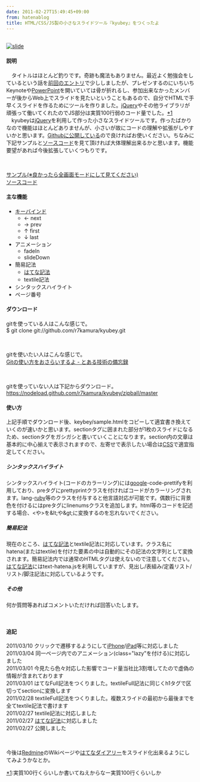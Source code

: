 ```yaml
---
date: 2011-02-27T15:49:45+09:00
from: hatenablog
title: HTML/CSS/JS製の小さなスライドツール『kyubey』をつくったよ
---
```


<p><a href="http://arumakan.org/kyubey/sample.html"><br />
  <img src="http://gyazo.com/cbf2cbc49f709b3f00b84e9958f593e8.png" alt="slide" /><br />
</a></p>

<div class="section">
    <h4>説明</h4>
    <p>　タイトルはほとんど釣りです。奇跡も魔法もありません。最近よく勉強会をしているという話を<a href="http://d.hatena.ne.jp/r7kamura/20110222/1298371277">&#x524D;&#x56DE;&#x306E;&#x30A8;&#x30F3;&#x30C8;&#x30EA;</a>で少ししましたが、プレゼンするのにいちいちKeynoteや<a class="keyword" href="http://d.hatena.ne.jp/keyword/PowerPoint">PowerPoint</a>を開いていては骨が折れるし、参加出来なかったメンバーが後からWeb上でスライドを見たいということもあるので、自分でHTMLで手早くスライドを作るためにツールを作りました。<a class="keyword" href="http://d.hatena.ne.jp/keyword/jQuery">jQuery</a>やその他ライブラリが頑張って働いてくれたのでJS部分は実質100行弱のコード量でした。<a href="#f1" name="fn1" title="実質100行くらいしか書いてねえからなー実質100行くらいしか">*1</a><br />
　kyubeyは<a class="keyword" href="http://d.hatena.ne.jp/keyword/jQuery">jQuery</a>を利用して作った小さなスライドツールです。作ったばかりなので機能はほとんどありませんが、小さいが故にコードの理解や拡張がしやすいかと思います。<a href="https://github.com/r7kamura/kyubey">Github&#x306B;&#x516C;&#x958B;&#x3057;&#x3066;&#x3044;&#x308B;</a>ので良ければお使いください。ちなみに下記サンプルと<a class="keyword" href="http://d.hatena.ne.jp/keyword/%A5%BD%A1%BC%A5%B9%A5%B3%A1%BC%A5%C9">ソースコード</a>を見て頂ければ大体理解出来るかと思います。機能要望があれば今後拡張していくつもりです。</p><br />
<p><a href="http://arumakan.org/kyubey/sample.html">&#x30B5;&#x30F3;&#x30D7;&#x30EB;(&#x203B;&#x826F;&#x304B;&#x3063;&#x305F;&#x3089;&#x5168;&#x753B;&#x9762;&#x30E2;&#x30FC;&#x30C9;&#x306B;&#x3057;&#x3066;&#x898B;&#x3066;&#x304F;&#x3060;&#x3055;&#x3044;)</a><br />
<a href="https://github.com/r7kamura/kyubey">&#x30BD;&#x30FC;&#x30B9;&#x30B3;&#x30FC;&#x30C9;</a></p><p></p>

</div>
<div class="section">
    <h4>主な機能</h4>

<ul>
<li><a class="keyword" href="http://d.hatena.ne.jp/keyword/%A5%AD%A1%BC%A5%D0%A5%A4%A5%F3%A5%C9">キーバインド</a>
<ul>
<li>← next</li>
<li>→ prev</li>
<li>↑ first</li>
<li>↓ last</li>
</ul></li>
<li>アニメーション
<ul>
<li>fadeIn</li>
<li>slideDown</li>
</ul></li>
<li>簡易記法
<ul>
<li><a class="keyword" href="http://d.hatena.ne.jp/keyword/%A4%CF%A4%C6%A4%CA%B5%AD%CB%A1">はてな記法</a></li>
<li>textile記法</li>
</ul></li>
<li>シンタックスハイライト</li>
<li>ページ番号</li>
</ul>
</div>
<div class="section">
    <h4>ダウンロード</h4>
    <p>gitを使っている人はこんな感じで。<br />
$ git clone git://github.com/r7kamura/kyubey.git</p><br />
<p>gitを使いたい人はこんな感じで。<br />
<a href="http://d.hatena.ne.jp/r7kamura/20110215/1297771813">Git&#x306E;&#x4F7F;&#x3044;&#x65B9;&#x3092;&#x304A;&#x3055;&#x3089;&#x3044;&#x3059;&#x308B;&#x3088; - &#x3068;&#x3042;&#x308B;&#x6280;&#x8853;&#x306E;&#x5099;&#x5FD8;&#x9332;</a></p><br />
<p>gitを使っていない人は下記からダウンロード。<br />
<a href="https://nodeload.github.com/r7kamura/kyubey/zipball/master">https://nodeload.github.com/r7kamura/kyubey/zipball/master</a></p><p></p>

</div>
<div class="section">
    <h4>使い方</h4>
    <p>上記手順でダウンロード後、keybey/sample.htmlをコピーして適宜書き換えていくのが速いかと思います。sectionタグに囲まれた部分が1枚のスライドになるため、sectionタグをガシガシと書いていくことになります。section内の文章は基本的に中心揃えで表示されますので、左寄せで表示したい場合は<a class="keyword" href="http://d.hatena.ne.jp/keyword/CSS">CSS</a>で適宜指定してください。</p><p></p>

<div class="section">
    <h5>シンタックスハイライト</h5>
    <p>シンタックスハイライト(コードのカラーリング)には<a class="keyword" href="http://d.hatena.ne.jp/keyword/google">google</a>-code-prettifyを利用しており、preタグにprettyprintクラスを付ければコードがカラーリングされます。lang-<a class="keyword" href="http://d.hatena.ne.jp/keyword/ruby">ruby</a>等のクラスを付与すると他言語対応が可能です。偶数行に背景色を付けるにはpreタグにlinenumsクラスを追加します。html等のコードを記述する場合、&lt;や&gt;を&amp;lt;や&amp;gt;に変換するのを忘れないでください。</p><p></p>

</div>
<div class="section">
    <h5>簡易記法</h5>
    <p>現在のところ、<a class="keyword" href="http://d.hatena.ne.jp/keyword/%A4%CF%A4%C6%A4%CA%B5%AD%CB%A1">はてな記法</a>とtextile記法に対応しています。クラス名にhatena(またはtextile)を付けた要素の中は自動的にその記法の文字列として変換されます。簡易記法内では通常のHTMLタグは使えないので注意してください。<a class="keyword" href="http://d.hatena.ne.jp/keyword/%A4%CF%A4%C6%A4%CA%B5%AD%CB%A1">はてな記法</a>にはtext-hatena.jsを利用していますが、見出し/表組み/定義リスト/リスト/脚注記法に対応しているようです。</p><p></p>

</div>
<div class="section">
    <h5>その他</h5>
    <p>何か質問等あればコメントいただければ回答いたします。</p><br />
<p></p>

</div>
</div>
<div class="section">
    <h4>追記</h4>
    <p>2011/03/10 クリックで遷移するようにして<a class="keyword" href="http://d.hatena.ne.jp/keyword/iPhone">iPhone</a>/<a class="keyword" href="http://d.hatena.ne.jp/keyword/iPad">iPad</a>等に対応しました<br />
2011/03/04 同一ページ内でのアニメーション(class="lazy"を付ける)に対応しました<br />
2011/03/01 今見たら色々対応した影響でコード量当社比3割増してたので虚偽の情報が含まれております<br />
2011/03/01 はてなFull記法をつくりました。textileFull記法に同じくh1タグで区切ってsectionに変換します<br />
2011/02/28 textileFull記法をつくりました。複数スライドの最初から最後までを全てtextile記法で書けます<br />
2011/02/27 textile記法に対応しました<br />
2011/02/27 <a class="keyword" href="http://d.hatena.ne.jp/keyword/%A4%CF%A4%C6%A4%CA%B5%AD%CB%A1">はてな記法</a>に対応しました<br />
2011/02/27 公開しました</p><br />
<p>今後は<a class="keyword" href="http://d.hatena.ne.jp/keyword/Redmine">Redmine</a>のWikiページや<a class="keyword" href="http://d.hatena.ne.jp/keyword/%A4%CF%A4%C6%A4%CA%A5%C0%A5%A4%A5%A2%A5%EA%A1%BC">はてなダイアリー</a>をスライド化出来るようにしてみようかなとか。</p>

</div><div class="footnote">
<p class="footnote"><a href="#fn1" name="f1" class="footnote-number">*1</a><span class="footnote-delimiter">:</span><span class="footnote-text">実質100行くらいしか書いてねえからなー実質100行くらいしか</span></p>
</div>
